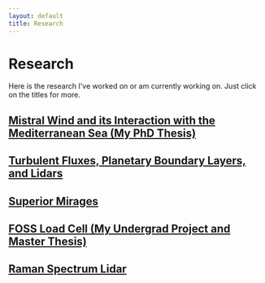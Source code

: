 ```yaml
---
layout: default
title: Research
---
```


# Research

Here is the research I've worked on or am currently working on. Just click on the titles for more.

## [Mistral Wind and its Interaction with the Mediterranean Sea (My PhD Thesis)](/research/mistral.html)

## [Turbulent Fluxes, Planetary Boundary Layers, and Lidars](/research/turb_lidars.html)

## [Superior Mirages](/research/sup_mir.html)

## [FOSS Load Cell (My Undergrad Project and Master Thesis)](/research/foss_lc.html)

## [Raman Spectrum Lidar](/research/raman_lidar.html)